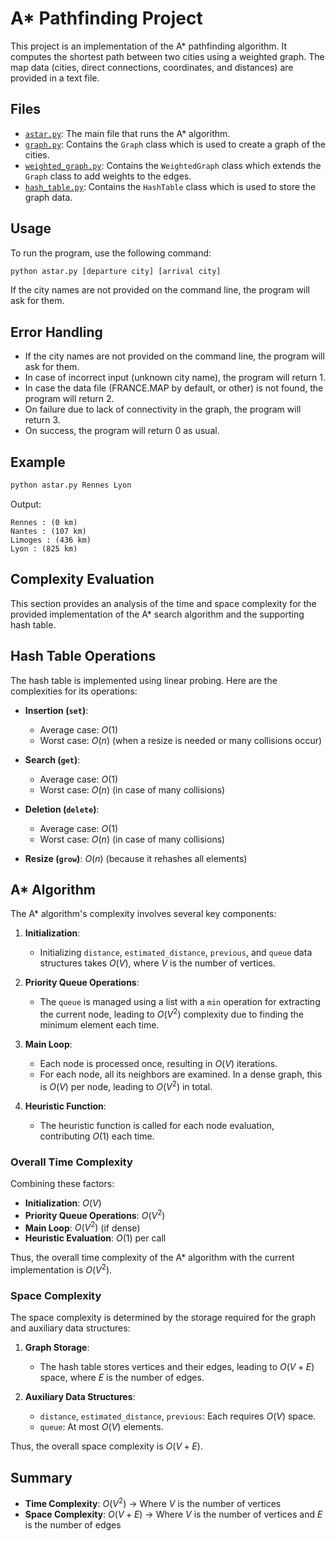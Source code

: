 # A* Pathfinding Project

This project is an implementation of the A* pathfinding algorithm. It computes the shortest path between two cities using a weighted graph. The map data (cities, direct connections, coordinates, and distances) are provided in a text file.

## Files

- [`astar.py`](command:_github.copilot.openSymbolInFile?%5B%22astar.py%22%2C%22astar.py%22%5D "astar.py"): The main file that runs the A* algorithm.
- [`graph.py`](command:_github.copilot.openSymbolInFile?%5B%22graph.py%22%2C%22graph.py%22%5D "graph.py"): Contains the `Graph` class which is used to create a graph of the cities.
- [`weighted_graph.py`](command:_github.copilot.openSymbolInFile?%5B%22weighted_graph.py%22%2C%22weighted_graph.py%22%5D "weighted_graph.py"): Contains the `WeightedGraph` class which extends the `Graph` class to add weights to the edges.
- [`hash_table.py`](command:_github.copilot.openSymbolInFile?%5B%22hash_table.py%22%2C%22hash_table.py%22%5D "hash_table.py"): Contains the `HashTable` class which is used to store the graph data.

## Usage

To run the program, use the following command:

```sh
python astar.py [departure city] [arrival city]
```

If the city names are not provided on the command line, the program will ask for them.

## Error Handling

- If the city names are not provided on the command line, the program will ask for them.
- In case of incorrect input (unknown city name), the program will return 1.
- In case the data file (FRANCE.MAP by default, or other) is not found, the program will return 2.
- On failure due to lack of connectivity in the graph, the program will return 3.
- On success, the program will return 0 as usual.

## Example

```sh
python astar.py Rennes Lyon
```

Output:

```
Rennes : (0 km)
Nantes : (107 km)
Limoges : (436 km)
Lyon : (825 km)
```

## Complexity Evaluation

This section provides an analysis of the time and space complexity for the provided implementation of the A* search algorithm and the supporting hash table.

## Hash Table Operations

The hash table is implemented using linear probing. Here are the complexities for its operations:

- **Insertion (`set`)**:
  - Average case: $O(1)$ 
  - Worst case: $O(n)$ (when a resize is needed or many collisions occur)

- **Search (`get`)**:
  - Average case: $O(1)$
  - Worst case: $O(n)$ (in case of many collisions)

- **Deletion (`delete`)**:
  - Average case: $O(1)$
  - Worst case: $O(n)$ (in case of many collisions)

- **Resize (`grow`)**: $O(n)$ (because it rehashes all elements)

## A* Algorithm

The A* algorithm's complexity involves several key components:

1. **Initialization**:
   - Initializing `distance`, `estimated_distance`, `previous`, and `queue` data structures takes $O(V)$, where $V$ is the number of vertices.

2. **Priority Queue Operations**:
   - The `queue` is managed using a list with a `min` operation for extracting the current node, leading to $O(V^2)$ complexity due to finding the minimum element each time.

3. **Main Loop**:
   - Each node is processed once, resulting in $O(V)$ iterations.
   - For each node, all its neighbors are examined. In a dense graph, this is $O(V)$ per node, leading to $O(V^2)$ in total.

4. **Heuristic Function**:
   - The heuristic function is called for each node evaluation, contributing $O(1)$ each time.

### Overall Time Complexity

Combining these factors:

- **Initialization**: $O(V)$
- **Priority Queue Operations**: $O(V^2)$
- **Main Loop**: $O(V^2)$ (if dense)
- **Heuristic Evaluation**: $O(1)$ per call

Thus, the overall time complexity of the A* algorithm with the current implementation is $O(V^2)$.

### Space Complexity

The space complexity is determined by the storage required for the graph and auxiliary data structures:

1. **Graph Storage**:
   - The hash table stores vertices and their edges, leading to $O(V + E)$ space, where $E$ is the number of edges.

2. **Auxiliary Data Structures**:
   - `distance`, `estimated_distance`, `previous`: Each requires $O(V)$ space.
   - `queue`: At most $O(V)$ elements.

Thus, the overall space complexity is $O(V + E)$.

## Summary

- **Time Complexity**: $O(V^2)$ $\rightarrow$ Where $V$ is the number of vertices
- **Space Complexity**: $O(V + E)$ $\rightarrow$ Where $V$ is the number of vertices and $E$ is the number of edges
